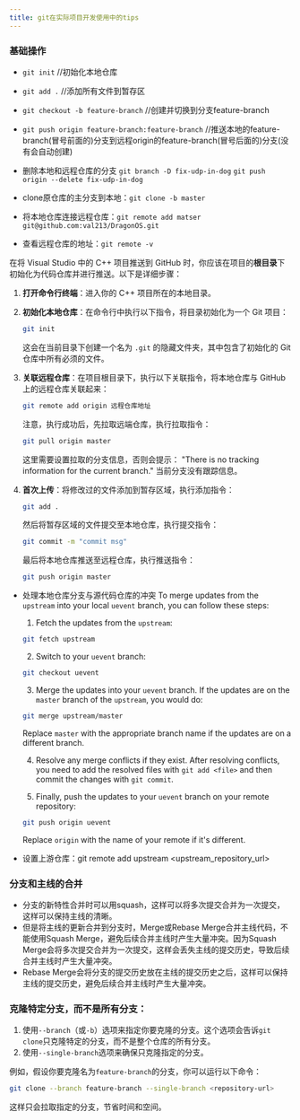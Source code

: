 ```yaml
---
title: git在实际项目开发使用中的tips
---
```

### 基础操作
- `git init`    //初始化本地仓库
- `git add .`    //添加所有文件到暂存区
- `git checkout -b feature-branch`    //创建并切换到分支feature-branch  
- `git push origin feature-branch:feature-branch`    //推送本地的feature-branch(冒号前面的)分支到远程origin的feature-branch(冒号后面的)分支(没有会自动创建)

- 删除本地和远程仓库的分支 `git branch -D fix-udp-in-dog` `git push origin --delete fix-udp-in-dog`
- clone原仓库的主分支到本地：`git clone -b master`
- 将本地仓库连接远程仓库：`git remote add matser git@github.com:val213/DragonOS.git`
- 查看远程仓库的地址：`git remote -v`


在将 Visual Studio 中的 C++ 项目推送到 GitHub 时，你应该在项目的**根目录**下初始化为代码仓库并进行推送。以下是详细步骤：

1. **打开命令行终端**：进入你的 C++ 项目所在的本地目录。

2. **初始化本地仓库**：在命令行中执行以下指令，将目录初始化为一个 Git 项目：
    ```bash
    git init
    ```
    这会在当前目录下创建一个名为 `.git` 的隐藏文件夹，其中包含了初始化的 Git 仓库中所有必须的文件。

3. **关联远程仓库**：在项目根目录下，执行以下关联指令，将本地仓库与 GitHub 上的远程仓库关联起来：
    ```bash
    git remote add origin 远程仓库地址
    ```
    注意，执行成功后，先拉取远端仓库，执行拉取指令：
    ```bash
    git pull origin master
    ```
    这里需要设置拉取的分支信息，否则会提示： "There is no tracking information for the current branch." 当前分支没有跟踪信息。

4. **首次上传**：将修改过的文件添加到暂存区域，执行添加指令：
    ```bash
    git add .
    ```
    然后将暂存区域的文件提交至本地仓库，执行提交指令：
    ```bash
    git commit -m "commit msg"
    ```
    最后将本地仓库推送至远程仓库，执行推送指令：
    ```bash
    git push origin master
    ```


- 处理本地仓库分支与源代码仓库的冲突
    To merge updates from the `upstream` into your local `uevent` branch, you can follow these steps:

    1. Fetch the updates from the `upstream`:

    ```bash
    git fetch upstream
    ```

    2. Switch to your `uevent` branch:

    ```bash
    git checkout uevent
    ```

    3. Merge the updates into your `uevent` branch. If the updates are on the `master` branch of the `upstream`, you would do:

    ```bash
    git merge upstream/master
    ```

    Replace `master` with the appropriate branch name if the updates are on a different branch.

    4. Resolve any merge conflicts if they exist. After resolving conflicts, you need to add the resolved files with `git add <file>` and then commit the changes with `git commit`.

    5. Finally, push the updates to your `uevent` branch on your remote repository:

    ```bash
    git push origin uevent
    ```

    Replace `origin` with the name of your remote if it's different.
- 设置上游仓库：git remote add upstream <upstream_repository_url>

### 分支和主线的合并
- 分支的新特性合并时可以用squash，这样可以将多次提交合并为一次提交，这样可以保持主线的清晰。
- 但是将主线的更新合并到分支时，Merge或Rebase Merge合并主线代码，不能使用Squash Merge，避免后续合并主线时产生大量冲突。因为Squash Merge会将多次提交合并为一次提交，这样会丢失主线的提交历史，导致后续合并主线时产生大量冲突。
- Rebase Merge会将分支的提交历史放在主线的提交历史之后，这样可以保持主线的提交历史，避免后续合并主线时产生大量冲突。

### 克隆特定分支，而不是所有分支：

1. 使用`--branch`（或`-b`）选项来指定你要克隆的分支。这个选项会告诉`git clone`只克隆特定的分支，而不是整个仓库的所有分支。
2. 使用`--single-branch`选项来确保只克隆指定的分支。

例如，假设你要克隆名为`feature-branch`的分支，你可以运行以下命令：

```bash
git clone --branch feature-branch --single-branch <repository-url>
```

这样只会拉取指定的分支，节省时间和空间。